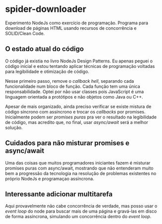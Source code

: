 # spider-downloader
Experimento NodeJs como exercício de programação. Programa para download de páginas HTML usando recursos de concorrência e SOLID/Clean Code.

## O estado atual do código
O código já existia no livro NodeJs Design Patterns. Eu apenas peguei o código inicial e estou tentando aplicar técnicas de programação voltadas para legibilidade e otimização de código.

Nesse primeiro passo, remove o *callback hell*, separando cada funcionalidade num bloco de função. Cada função tem uma única responsabilidade. Optei por não usar classes pois JavaScript é uma linguagem orientada a protótipos e não objetos como Java ou C++.

Apesar de mais organizado, ainda preciso verificar se existe mistura de código síncrono com assíncrono e trocar os *callbacks* por promises. Inicialmente podem ser *promises puras* pra ver o resultado na legibilidade de código, mas acredito que, no final, usar *async/await* será a melhor solução.

## Cuidados para não misturar promises e async/await
Uma das coisas que muitos programadores iniciantes fazem é misturar promises puras com async/await, mostrando que não entenderam muito bem a progressão da tecnologia na resolução de problemas existentes no próprio NodeJs e programaçao assíncrona.

## Interessante adicionar multitarefa
Aqui provavelmente não cabe concorrência de verdade, mas posso usar o *event loop* do node para buscar mais de uma página e gravá-las em disco de forma assíncrona, simulando um concorrência dentro do *event loop*.